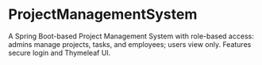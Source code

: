 # ProjectManagementSystem
A Spring Boot-based Project Management System with role-based access: admins manage projects, tasks, and employees; users view only. Features secure login and Thymeleaf UI.
